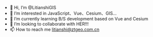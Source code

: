 - 👋 Hi, I’m @LitianshiGIS
- 👀 I’m interested in JavaScript、Vue、Cesium、GIS...
- 🌱 I’m currently learning B/S development based on Vue and Cesium
- 💞️ I’m looking to collaborate with HER!!!
- 📫 How to reach me litianshi@ztgeo.com.cn

<!---
LitianshiGIS/LitianshiGIS is a ✨ special ✨ repository because its `README.md` (this file) appears on your GitHub profile.
You can click the Preview link to take a look at your changes.
--->
